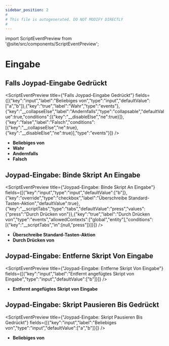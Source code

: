 ```yaml
---
sidebar_position: 2
#
# This file is autogenerated. DO NOT MODIFY DIRECTLY
#
---
```


import ScriptEventPreview from '@site/src/components/ScriptEventPreview';

# Eingabe

## Falls Joypad-Eingabe Gedrückt
<ScriptEventPreview title={"Falls Joypad-Eingabe Gedrückt"} fields={[{"key":"input","label":"Beliebiges von","type":"input","defaultValue":["a","b"]},{"key":"true","label":"Wahr","type":"events"},{"key":"__collapseElse","label":"Andernfalls","type":"collapsable","defaultValue":true,"conditions":[{"key":"__disableElse","ne":true}]},{"key":"false","label":"Falsch","conditions":[{"key":"__collapseElse","ne":true},{"key":"__disableElse","ne":true}],"type":"events"}]} />

- **Beliebiges von**  
- **Wahr**  
- **Andernfalls**  
- **Falsch**  

## Joypad-Eingabe: Binde Skript An Eingabe
<ScriptEventPreview title={"Joypad-Eingabe: Binde Skript An Eingabe"} fields={[{"key":"input","type":"input","defaultValue":["b"]},{"key":"override","type":"checkbox","label":"Überschreibe Standard-Tasten-Aktion","defaultValue":true},{"key":"__scriptTabs","type":"tabs","defaultValue":"press","values":{"press":"Durch Drücken von"}},{"key":"true","label":"Durch Drücken von","type":"events","allowedContexts":["global","entity"],"conditions":[{"key":"__scriptTabs","in":[null,"press"]}]}]} />

- **Überschreibe Standard-Tasten-Aktion**  
- **Durch Drücken von**  

## Joypad-Eingabe: Entferne Skript Von Eingabe
<ScriptEventPreview title={"Joypad-Eingabe: Entferne Skript Von Eingabe"} fields={[{"key":"input","label":"Entfernt angefügtes Skript von Eingabe","type":"input","defaultValue":["b"]}]} />

- **Entfernt angefügtes Skript von Eingabe**  

## Joypad-Eingabe: Skript Pausieren Bis Gedrückt
<ScriptEventPreview title={"Joypad-Eingabe: Skript Pausieren Bis Gedrückt"} fields={[{"key":"input","label":"Beliebiges von","type":"input","defaultValue":["a","b"]}]} />

- **Beliebiges von**  


